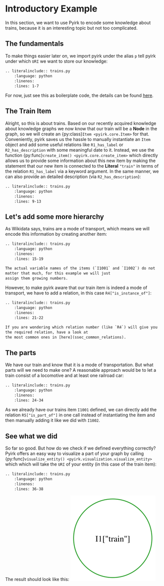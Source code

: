 # Introductory Example

In this section, we want to use Pyirk to encode some knowledge about trains,
because it is an interesting topic but not too complicated.

## The fundamentals

To make things easier later on, we import pyirk under the alias `p` tell pyirk under 
which `URI` we want to store our knowledge:

```{eval-rst}
.. literalinclude:: trains.py
    :language: python
    :linenos:
    :lines: 1-7
```

For now, just see this as boilerplate code, the details can be found [here](sec_keys).

## The Train Item

Alright, so this is about trains. Based on our recently acquired knowledge about knowledge graphs we
now know that our train will be a **Node** in the graph, so we will create an {py:class}`Item <pyirk.core.Item>` for that.
Conveniently, pyirk saves us the hassle to manually instantiate an `Item` object and add some useful relations
like `R1_has_label` or `R2_has_description` with some meaningful date to it.
Instead, we use the function {py:func}`create_item() <pyirk.core.create_item>` which directly allows us to provide some information about 
this new item by making the statement that our new item is connected to the **Literal**
`"train"` in terms of the relation `R1_has_label` via a keyword argument.
In the same manner, we can also provide an detailed description (via `R2_has_description`):
```{eval-rst}
.. literalinclude:: trains.py
    :language: python
    :linenos:
    :lines: 9-13
```

## Let's add some more hierarchy

As Wikidata says, trains are a mode of transport, which means we will encode this information
by creating another item:
```{eval-rst}
.. literalinclude:: trains.py
    :language: python
    :linenos:
    :lines: 15-19
```
```{note}
The actual variable names of the items (`I1001` and `I1002`) do not matter that much, for this example we will just
assign them growing numbers.
```

However, to make pyirk aware that our train item is indeed a mode of transport, we have to add a relation, in this case
`R4["is_instance_of"]`:
```{eval-rst}
.. literalinclude:: trains.py
    :language: python
    :linenos:
    :lines: 21-22
```
```{hint}
If you are wondering which relation number (like `R4`) will give you the required relation, have a look at
the most common ones in [here](ssec_common_relations).

```

## The parts

We have our train and know that it is a mode of transportation. But what parts will we need to make one?
A reasonable approach would be to let a train consist of a locomotive and at least one railroad car:
```{eval-rst}
.. literalinclude:: trains.py
    :language: python
    :linenos:
    :lines: 24-34
```
As we already have our trains item `I1001` defined, we can directly add the relation `R5["is_part_of"]` in one
call instead of instantiating the item and then manually adding it like we did with `I1002`.


## See what we did

So far so good. But how do we check if we defined everything correctly?
Pyirk offers an easy way to visualize a part of your graph by calling 
{py:func}`visualize_entity() <pyirk.visualization.visualize_entity>` which
which will take the `URI` of your entity (in this case of the train item):
```{eval-rst}
.. literalinclude:: trains.py
    :language: python
    :linenos:
    :lines: 36-38
```

<!--  !! This image is not yet rendered correctly-->

The result should look like this:
![Image of the train graph](trains.svg) 
